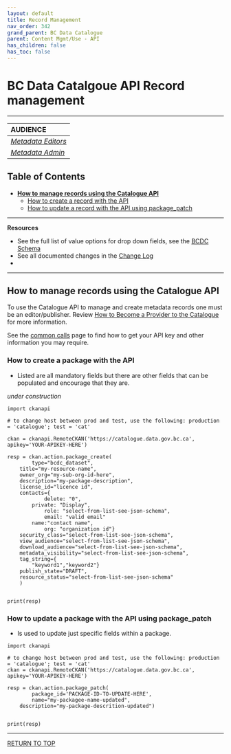 ```yaml
---
layout: default
title: Record Management
nav_order: 342
grand_parent: BC Data Catalogue
parent: Content Mgmt/Use - API
has_children: false
has_toc: false
---
```


# BC Data Catalgoue API Record management

-------------

|**AUDIENCE**|
|:---|
|[*Metadata Editors*](https://bcgov.github.io/data-publication/pages/glossary.html#metadata_editor)|
|[*Metadata Admin*](https://bcgov.github.io/data-publication/pages/glossary.html#metadata_admin)|

## Table of Contents
+ [**How to manage records using the Catalogue API**](#how-to-manage-records-using-the-catalogue-api)
	+ [How to create a record with the API](#how-to-create-a-record-with-the-api)
	+ [How to update a record with the API using package_patch](#how-to-update-a-record-with-the-api-using-package_patch)

-----------------------
**Resources**
+ See the full list of value options for drop down fields, see the [BCDC Schema](https://catalogue.data.gov.bc.ca/api/3/action/scheming_dataset_schema_show?type=bcdc_dataset)
+ See all documented changes in the [Change Log](https://github.com/bcgov/ckan-ui/blob/master/pages/beta_schema_changes.md#application-resource-level-changes)
+ 
-----------------------

## How to manage records using the Catalogue API
To use the Catalogue API to manage and create metadata records one must be an editor/publisher. Review [How to Become a Provider to the Catalogue](dps_bcdc_w.md#HOW-TO-BECOME-A-PROVIDER-TO-THE-CATALOGUE) for more information.

See the [common calls](/dps_bcdc_api_w_common_calls.html) page to find how to get your API key and other information you may require.

### How to create a package with the API

* Listed are all mandatory fields but there are other fields that can be populated and encourage that they are.

_under construction_

```
import ckanapi

# to change host between prod and test, use the following: production = 'catalogue'; test = 'cat'
 
ckan = ckanapi.RemoteCKAN('https://catalogue.data.gov.bc.ca', apikey='YOUR-APIKEY-HERE')

resp = ckan.action.package_create(
        type="bcdc_dataset",
	title="my-resource-name",
	owner_org="my-sub-org-id-here",
	description="my-package-description",
	license_id="licence id",
	contacts={
            delete: "0",
	    private: "Display",
            role: "select-from-list-see-json-schema",
            email: "valid email"
	    name:"contact name",
            org: "organization id"}
	security_class="select-from-list-see-json-schema",
	view_audience="select-from-list-see-json-schema",
	download_audience="select-from-list-see-json-schema",
	metadata_visibility="select-from-list-see-json-schema",
	tag_string={
		"keyword1","keyword2"}
	publish_state="DRAFT",
	resource_status="select-from-list-see-json-schema"	
	)


print(resp)
```
### How to update a package with the API using package_patch

* Is used to update just specific fields within a package.

```
import ckanapi

# to change host between prod and test, use the following: production = 'catalogue'; test = 'cat'
ckan = ckanapi.RemoteCKAN('https://catalogue.data.gov.bc.ca', apikey='YOUR-APIKEY-HERE')

resp = ckan.action.package_patch(
        package_id='PACKAGE-ID-TO-UPDATE-HERE',
        name="my-packagee-name-updated",
	description="my-package-descrition-updated")


print(resp)
```

-------------------------------------------------------

[RETURN TO TOP][1]

[1]: #bc-data-catalgoue-api-record-management
